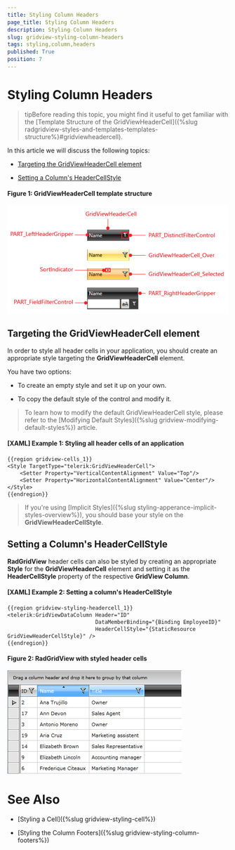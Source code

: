 ```yaml
---
title: Styling Column Headers
page_title: Styling Column Headers
description: Styling Column Headers
slug: gridview-styling-column-headers
tags: styling,column,headers
published: True
position: 7
---
```


# Styling Column Headers

>tipBefore reading this topic, you might find it useful to get familiar with the [Template Structure of the GridViewHeaderCell]({%slug radgridview-styles-and-templates-templates-structure%}#gridviewheadercell).

In this article we will discuss the following topics:

* [Targeting the GridViewHeaderCell element](#targeting-the-gridviewheadercell-element)

* [Setting a Column's HeaderCellStyle](#setting-a-columns-headercellstyle)

#### __Figure 1: GridViewHeaderCell template structure__

![RadGridView template structure](images/gridviewheadercell-template.png)

## Targeting the GridViewHeaderCell element

In order to style all header cells in your application, you should create an appropriate style targeting the __GridViewHeaderCell__ element.

You have two options:

* To create an empty style and set it up on your own.

* To copy the default style of the control and modify it.

>To learn how to modify the default GridViewHeaderCell style, please refer to the [Modifying Default Styles]({%slug gridview-modifying-default-styles%}) article.

#### __[XAML] Example 1: Styling all header cells of an application__

	{{region gridview-cells_1}}
	<Style TargetType="telerik:GridViewHeaderCell">
        <Setter Property="VerticalContentAlignment" Value="Top"/>
        <Setter Property="HorizontalContentAlignment" Value="Center"/>
    </Style>
	{{endregion}}

>If you're using [Implicit Styles]({%slug styling-apperance-implicit-styles-overview%}), you should base your style on the __GridViewHeaderCellStyle__.

## Setting a Column's HeaderCellStyle

__RadGridView__ header cells can also be styled by creating an appropriate __Style__ for the **GridViewHeaderCell** element and setting it as the __HeaderCellStyle__ property of the respective __GridView Column__. 

#### __[XAML] Example 2: Setting a column's HeaderCellStyle__

	{{region gridview-styling-headercell_1}}
	<telerik:GridViewDataColumn Header="ID"
	                            DataMemberBinding="{Binding EmployeeID}"
	                            HeaderCellStyle="{StaticResource GridViewHeaderCellStyle}" />
	{{endregion}}

#### __Figure 2: RadGridView with styled header cells__

![RadGridView with styled header cells](images/RadGridView_Styles_and_Templates_Styling_GridViewHeaderCell_03.png)

# See Also

 * [Styling a Cell]({%slug gridview-styling-cell%})

 * [Styling the Column Footers]({%slug gridview-styling-column-footers%})
